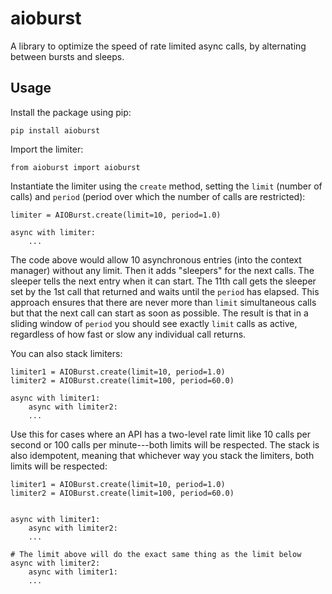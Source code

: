 # aioburst
A library to optimize the speed of rate limited async calls, by alternating between bursts and sleeps.

## Usage

Install the package using pip:

`pip install aioburst`

Import the limiter:

`from aioburst import aioburst`

Instantiate the limiter using the `create` method, setting the `limit` (number of calls) and `period` (period over 
which the number of calls are restricted):

```
limiter = AIOBurst.create(limit=10, period=1.0)

async with limiter:
    ...
```
<!-- #TODO: Add Graph showing how this works-->

The code above would allow 10 asynchronous entries (into the context manager) without any limit. Then it adds 
"sleepers" for the next calls. The sleeper tells the next entry when it can start. The 11th call gets the sleeper 
set by the 1st call that returned and waits until the `period` has elapsed. This approach ensures that there are
never more than `limit` simultaneous calls but that the next call can start as soon as possible. The result is that 
in a sliding window of `period` you should see exactly `limit` calls as active, regardless of how fast or slow any 
individual call returns. 

You can also stack limiters:

```
limiter1 = AIOBurst.create(limit=10, period=1.0)
limiter2 = AIOBurst.create(limit=100, period=60.0)

async with limiter1:
	async with limiter2:
    ...
```

<!-- #TODO: Add Graph showing how this works-->

Use this for cases where an API has a two-level rate limit like 10 calls per second or 100 calls per minute---both 
limits will be respected. The stack is also idempotent, meaning that whichever way you stack the limiters, both 
limits will be respected:

```
limiter1 = AIOBurst.create(limit=10, period=1.0)
limiter2 = AIOBurst.create(limit=100, period=60.0)


async with limiter1:
	async with limiter2:
    ...
    
# The limit above will do the exact same thing as the limit below
async with limiter2:
	async with limiter1:
    ...
```

<!-- #TODO: Add Graph showing how this works-->